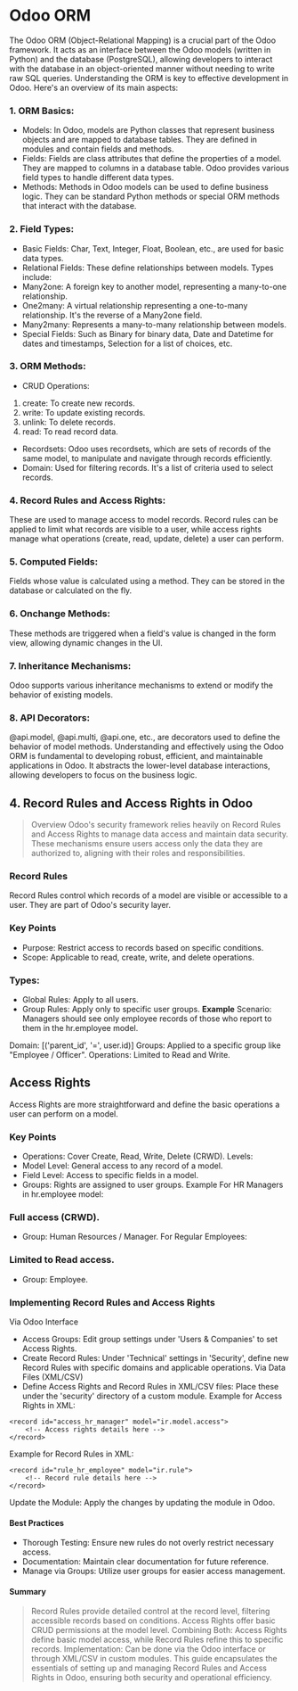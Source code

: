 # Odoo ORM
The Odoo ORM (Object-Relational Mapping) is a crucial part of the Odoo framework. It acts as an interface between the Odoo models (written in Python) and the database (PostgreSQL), allowing developers to interact with the database in an object-oriented manner without needing to write raw SQL queries. Understanding the ORM is key to effective development in Odoo. Here's an overview of its main aspects:

### 1. ORM Basics:
- Models: In Odoo, models are Python classes that represent business objects and are mapped to database tables. They are defined in modules and contain fields and methods.
- Fields: Fields are class attributes that define the properties of a model. They are mapped to columns in a database table. Odoo provides various field types to handle different data types.
- Methods: Methods in Odoo models can be used to define business logic. They can be standard Python methods or special ORM methods that interact with the database.
### 2. Field Types:
- Basic Fields: Char, Text, Integer, Float, Boolean, etc., are used for basic data types.
- Relational Fields: These define relationships between models. Types include:
- Many2one: A foreign key to another model, representing a many-to-one relationship.
- One2many: A virtual relationship representing a one-to-many relationship. It's the reverse of a Many2one field.
- Many2many: Represents a many-to-many relationship between models.
- Special Fields: Such as Binary for binary data, Date and Datetime for dates and timestamps, Selection for a list of choices, etc.
### 3. ORM Methods:
- CRUD Operations:
1. create: To create new records.
2. write: To update existing records.
3. unlink: To delete records.
4. read: To read record data.
- Recordsets:
  Odoo uses recordsets, which are sets of records of the same model, to manipulate and navigate through records efficiently.
- Domain:
  Used for filtering records. It's a list of criteria used to select records.
### 4. Record Rules and Access Rights:
These are used to manage access to model records. Record rules can be applied to limit what records are visible to a user, while access rights manage what operations (create, read, update, delete) a user can perform.
### 5. Computed Fields:
Fields whose value is calculated using a method. They can be stored in the database or calculated on the fly.
### 6. Onchange Methods:
These methods are triggered when a field's value is changed in the form view, allowing dynamic changes in the UI.
### 7. Inheritance Mechanisms:
Odoo supports various inheritance mechanisms to extend or modify the behavior of existing models.
### 8. API Decorators:
@api.model, @api.multi, @api.one, etc., are decorators used to define the behavior of model methods.
Understanding and effectively using the Odoo ORM is fundamental to developing robust, efficient, and maintainable applications in Odoo. It abstracts the lower-level database interactions, allowing developers to focus on the business logic.



## 4. Record Rules and Access Rights in Odoo
> Overview
Odoo's security framework relies heavily on Record Rules and Access Rights to manage data access and maintain data security. These mechanisms ensure users access only the data they are authorized to, aligning with their roles and responsibilities.

### Record Rules 
Record Rules control which records of a model are visible or accessible to a user. They are part of Odoo's security layer.

###  Key Points
- Purpose: Restrict access to records based on specific conditions.
- Scope: Applicable to read, create, write, and delete operations.
### Types:
- Global Rules: Apply to all users.
- Group Rules: Apply only to specific user groups.
**Example**
Scenario: Managers should see only employee records of those who report to them in the hr.employee model.

Domain: [('parent_id', '=', user.id)]
Groups: Applied to a specific group like "Employee / Officer".
Operations: Limited to Read and Write.
## Access Rights
Access Rights are more straightforward and define the basic operations a user can perform on a model.

### Key Points
- Operations: Cover Create, Read, Write, Delete (CRWD).
Levels:
- Model Level: General access to any record of a model.
- Field Level: Access to specific fields in a model.
- Groups: Rights are assigned to user groups.
Example
For HR Managers in hr.employee model:

### Full access (CRWD).
- Group: Human Resources / Manager.
For Regular Employees:

### Limited to Read access.
- Group: Employee.
### Implementing Record Rules and Access Rights
Via Odoo Interface
- Access Groups: Edit group settings under 'Users & Companies' to set Access Rights.
- Create Record Rules: Under 'Technical' settings in 'Security', define new Record Rules with specific domains and applicable operations.
Via Data Files (XML/CSV)
- Define Access Rights and Record Rules in XML/CSV files: Place these under the 'security' directory of a custom module.
Example for Access Rights in XML:
```
<record id="access_hr_manager" model="ir.model.access">
    <!-- Access rights details here -->
</record>
```
Example for Record Rules in XML:
```
<record id="rule_hr_employee" model="ir.rule">
    <!-- Record rule details here -->
</record>
```
Update the Module: Apply the changes by updating the module in Odoo.
#### Best Practices
- Thorough Testing: Ensure new rules do not overly restrict necessary access.
- Documentation: Maintain clear documentation for future reference.
- Manage via Groups: Utilize user groups for easier access management.
#### Summary
> Record Rules provide detailed control at the record level, filtering accessible records based on conditions.
Access Rights offer basic CRUD permissions at the model level.
> Combining Both: Access Rights define basic model access, while Record Rules refine this to specific records.
> Implementation: Can be done via the Odoo interface or through XML/CSV in custom modules.
> This guide encapsulates the essentials of setting up and managing Record Rules and Access Rights in Odoo, ensuring both security and operational efficiency.
